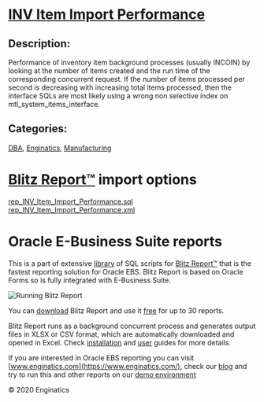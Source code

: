 # [INV Item Import Performance](https://www.enginatics.com/reports/inv-item-import-performance/)
## Description: 
Performance of inventory item background processes (usually INCOIN) by looking at the number of items created and the run time of the corresponding concurrent request.
If the number of items processed per second is decreasing with increasing total items processed, then the interface SQLs are most likely using a wrong non selective index on mtl_system_items_interface.
## Categories: 
[DBA](https://www.enginatics.com/library/?pg=1&category[]=DBA), [Enginatics](https://www.enginatics.com/library/?pg=1&category[]=Enginatics), [Manufacturing](https://www.enginatics.com/library/?pg=1&category[]=Manufacturing)
# [Blitz Report™](https://www.enginatics.com/blitz-report/) import options
[rep_INV_Item_Import_Performance.sql](https://www.enginatics.com/export/inv-item-import-performance/)\
[rep_INV_Item_Import_Performance.xml](https://www.enginatics.com/xml/inv-item-import-performance/)
# Oracle E-Business Suite reports

This is a part of extensive [library](https://www.enginatics.com/library/) of SQL scripts for [Blitz Report™](https://www.enginatics.com/blitz-report/) that is the fastest reporting solution for Oracle EBS. Blitz Report is based on Oracle Forms so is fully integrated with E-Business Suite. 

![Running Blitz Report](https://www.enginatics.com/wp-content/uploads/2018/01/Running-blitz-report.png) 

You can [download](https://www.enginatics.com/download/) Blitz Report and use it [free](https://www.enginatics.com/pricing/) for up to 30 reports. 

Blitz Report runs as a background concurrent process and generates output files in XLSX or CSV format, which are automatically downloaded and opened in Excel. Check [installation](https://www.enginatics.com/installation-guide/) and [user](https://www.enginatics.com/user-guide/) guides for more details.

If you are interested in Oracle EBS reporting you can visit [www.enginatics.com](https://www.enginatics.com/), check our [blog](https://www.enginatics.com/blog/) and try to run this and other reports on our [demo environment](http://demo.enginatics.com/)

© 2020 Enginatics